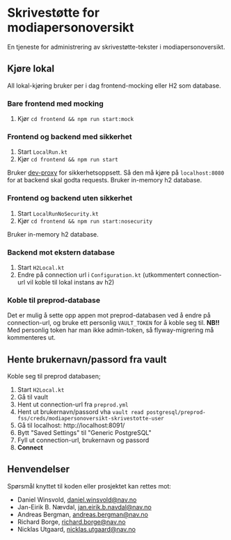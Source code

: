 # Skrivestøtte for modiapersonoversikt
En tjeneste for administrering av skrivestøtte-tekster i modiapersonoversikt.

## Kjøre lokal
All lokal-kjøring bruker per i dag frontend-mocking eller H2 som database.

### Bare frontend med mocking
1. Kjør `cd frontend && npm run start:mock`

### Frontend og backend med sikkerhet
1. Start `LocalRun.kt`
2. Kjør `cd frontend && npm run start`

Bruker [dev-proxy](https://github.com/navikt/dev-proxy) for sikkerhetsoppsett. Så den må kjøre på `localhost:8080` for at backend skal godta requests.
Bruker in-memory h2 database.

### Frontend og backend uten sikkerhet
1. Start `LocalRunNoSecurity.kt`
2. Kjør `cd frontend && npm run start:nosecurity`

Bruker in-memory h2 database.

### Backend mot ekstern database

1. Start `H2Local.kt`
2. Endre på connection url i `Configuration.kt` (utkommentert connection-url vil koble til lokal instans av h2)

### Koble til preprod-database
Det er mulig å sette opp appen mot preprod-databasen ved å endre på connection-url, og bruke ett personlig `VAULT_TOKEN`
for å koble seg til. **NB!!** Med personlig token har man ikke admin-token, så flyway-migrering må kommenteres ut.   

## Hente brukernavn/passord fra vault
Koble seg til preprod databasen;
1. Start `H2Local.kt`
2. Gå til vault
3. Hent ut connection-url fra `preprod.yml`
4. Hent ut brukernavn/passord vha `vault read postgresql/preprod-fss/creds/modiapersonoversikt-skrivestotte-user`
5. Gå til localhost: http://localhost:8091/ 
6. Bytt "Saved Settings" til "Generic PostgreSQL"
7. Fyll ut connection-url, brukernavn og passord
8. **Connect** 


## Henvendelser
Spørsmål knyttet til koden eller prosjektet kan rettes mot:

-   Daniel Winsvold, daniel.winsvold@nav.no
-   Jan-Eirik B. Nævdal, jan.eirik.b.navdal@nav.no
-   Andreas Bergman, andreas.bergman@nav.no
-   Richard Borge, richard.borge@nav.no
-   Nicklas Utgaard, nicklas.utgaard@nav.no
